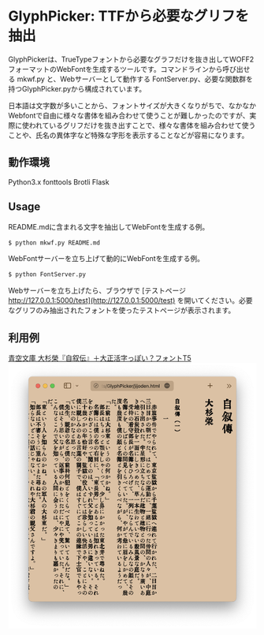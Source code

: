 GlyphPicker: TTFから必要なグリフを抽出
===

GlyphPickerは、TrueTypeフォントから必要なグラフだけを抜き出してWOFF2フォーマットのWebFontを生成するツールです。コマンドラインから呼び出せる mkwf.py と、Webサーバーとして動作する FontServer.py、必要な関数群を持つGlyphPicker.pyから構成されています。

日本語は文字数が多いことから、フォントサイズが大きくなりがちで、なかなかWebfontで自由に様々な書体を組み合わせて使うことが難しかったのですが、実際に使われているグリフだけを抜き出すことで、様々な書体を組み合わせて使うことや、氏名の異体字など特殊な字形を表示することなどが容易になります。

動作環境
---

Python3.x fonttools Brotli Flask

Usage
---

README.mdに含まれる文字を抽出してWebFontを生成する例。

``` bash
$ python mkwf.py README.md
```

WebFontサーバーを立ち上げて動的にWebFontを生成する例。

``` bash
$ python FontServer.py
```

Webサーバーを立ち上げたら、ブラウザで [テストページ http://127.0.0.1:5000/test](http://127.0.0.1:5000/test) を開いてください。必要なグリフのみ抽出されたフォントを使ったテストページが表示されます。

利用例
---

[青空文庫 大杉榮『自叙伝』＋大正活字っぽい？フォントT5](jijoden.html)
![Safariで大正活字っぽい？フォントT5を使って縦書き表示した『自叙伝』](jijoden.png)
